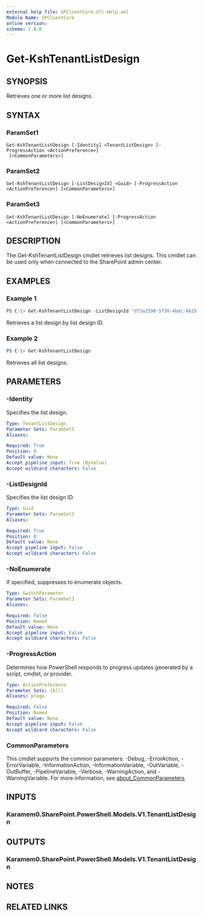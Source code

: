 ```yaml
---
external help file: SPClientCore.dll-Help.xml
Module Name: SPClientCore
online version:
schema: 2.0.0
---
```


# Get-KshTenantListDesign

## SYNOPSIS
Retrieves one or more list designs.

## SYNTAX

### ParamSet1
```
Get-KshTenantListDesign [-Identity] <TenantListDesign> [-ProgressAction <ActionPreference>]
 [<CommonParameters>]
```

### ParamSet2
```
Get-KshTenantListDesign [-ListDesignId] <Guid> [-ProgressAction <ActionPreference>] [<CommonParameters>]
```

### ParamSet3
```
Get-KshTenantListDesign [-NoEnumerate] [-ProgressAction <ActionPreference>] [<CommonParameters>]
```

## DESCRIPTION
The Get-KshTenantListDesign cmdlet retrieves list designs. This cmdlet can be used only when connected to the SharePoint admin center.

## EXAMPLES

### Example 1
```powershell
PS C:\> Get-KshTenantListDesign -ListDesignId "df3a2598-5f30-4bdc-8625-cf6d7c5db6b9"
```

Retrieves a list design by list design ID.

### Example 2
```powershell
PS C:\> Get-KshTenantListDesign
```

Retrieves all list designs.

## PARAMETERS

### -Identity
Specifies the list design.

```yaml
Type: TenantListDesign
Parameter Sets: ParamSet1
Aliases:

Required: True
Position: 0
Default value: None
Accept pipeline input: True (ByValue)
Accept wildcard characters: False
```

### -ListDesignId
Specifies the list design ID.

```yaml
Type: Guid
Parameter Sets: ParamSet2
Aliases:

Required: True
Position: 0
Default value: None
Accept pipeline input: False
Accept wildcard characters: False
```

### -NoEnumerate
If specified, suppresses to enumerate objects.

```yaml
Type: SwitchParameter
Parameter Sets: ParamSet3
Aliases:

Required: False
Position: Named
Default value: None
Accept pipeline input: False
Accept wildcard characters: False
```

### -ProgressAction
Determines how PowerShell responds to progress updates generated by a script, cmdlet, or provider.

```yaml
Type: ActionPreference
Parameter Sets: (All)
Aliases: proga

Required: False
Position: Named
Default value: None
Accept pipeline input: False
Accept wildcard characters: False
```

### CommonParameters
This cmdlet supports the common parameters: -Debug, -ErrorAction, -ErrorVariable, -InformationAction, -InformationVariable, -OutVariable, -OutBuffer, -PipelineVariable, -Verbose, -WarningAction, and -WarningVariable. For more information, see [about_CommonParameters](http://go.microsoft.com/fwlink/?LinkID=113216).

## INPUTS

### Karamem0.SharePoint.PowerShell.Models.V1.TenantListDesign
## OUTPUTS

### Karamem0.SharePoint.PowerShell.Models.V1.TenantListDesign
## NOTES

## RELATED LINKS
